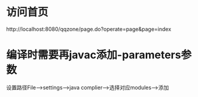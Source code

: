 # 访问首页
http://localhost:8080/qqzone/page.do?operate=page&page=index
# 编译时需要再javac添加-parameters参数
设置路径File-->settings-->java complier-->选择对应modules-->添加